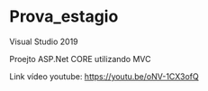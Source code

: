 # Prova_estagio

Visual Studio 2019

Proejto ASP.Net CORE utilizando MVC

Link vídeo youtube: https://youtu.be/oNV-1CX3ofQ
